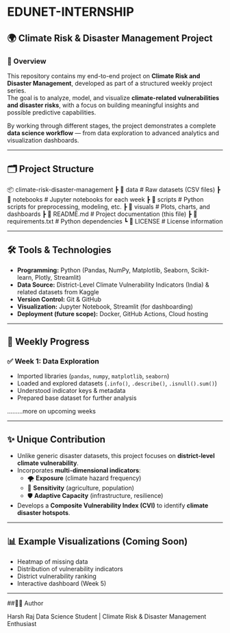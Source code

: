# EDUNET-INTERNSHIP

## 🌍 Climate Risk & Disaster Management Project

### 📌 Overview
This repository contains my end-to-end project on **Climate Risk and Disaster Management**, developed as part of a structured weekly project series.  
The goal is to analyze, model, and visualize **climate-related vulnerabilities and disaster risks**, with a focus on building meaningful insights and possible predictive capabilities.  

By working through different stages, the project demonstrates a complete **data science workflow** — from data exploration to advanced analytics and visualization dashboards.  

---

## 🗂️ Project Structure

📦 climate-risk-disaster-management
┣ 📂 data # Raw datasets (CSV files)
┣ 📂 notebooks # Jupyter notebooks for each week
┣ 📂 scripts # Python scripts for preprocessing, modeling, etc.
┣ 📂 visuals # Plots, charts, and dashboards
┣ 📜 README.md # Project documentation (this file)
┣ 📜 requirements.txt # Python dependencies
┗ 📜 LICENSE # License information


---

## 🛠️ Tools & Technologies
- **Programming:** Python (Pandas, NumPy, Matplotlib, Seaborn, Scikit-learn, Plotly, Streamlit)  
- **Data Source:** District-Level Climate Vulnerability Indicators (India) & related datasets from Kaggle  
- **Version Control:** Git & GitHub  
- **Visualization:** Jupyter Notebook, Streamlit (for dashboarding)  
- **Deployment (future scope):** Docker, GitHub Actions, Cloud hosting  

---

## 📅 Weekly Progress
### ✅ Week 1: Data Exploration
- Imported libraries (`pandas`, `numpy`, `matplotlib`, `seaborn`)  
- Loaded and explored datasets (`.info()`, `.describe()`, `.isnull().sum()`)  
- Understood indicator keys & metadata  
- Prepared base dataset for further analysis  

.........more on upcoming weeks

 

---

## ✨ Unique Contribution
- Unlike generic disaster datasets, this project focuses on **district-level climate vulnerability**.  
- Incorporates **multi-dimensional indicators**:  
  - 🌪️ **Exposure** (climate hazard frequency)  
  - 🌱 **Sensitivity** (agriculture, population)  
  - 🛡️ **Adaptive Capacity** (infrastructure, resilience)  
- Develops a **Composite Vulnerability Index (CVI)** to identify **climate disaster hotspots**.  

---

## 📊 Example Visualizations (Coming Soon)
- Heatmap of missing data  
- Distribution of vulnerability indicators  
- District vulnerability ranking  
- Interactive dashboard (Week 5)  

---

##👨‍💻 Author

Harsh Raj
Data Science Student | Climate Risk & Disaster Management Enthusiast


